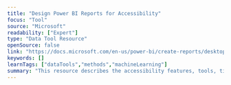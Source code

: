 ```yaml
---
title: "Design Power BI Reports for Accessibility"
focus: "Tool"
source: "Microsoft"
readability: ["Expert"]
type: "Data Tool Resource"
openSource: false
link: "https://docs.microsoft.com/en-us/power-bi/create-reports/desktop-accessibility-creating-reports"
keywords: []
learnTags: ["dataTools","methods","machineLearning"]
summary: "This resource describes the accessibility features, tools, tips and considerations for creating accessible reports in Power BI. "
---
```

